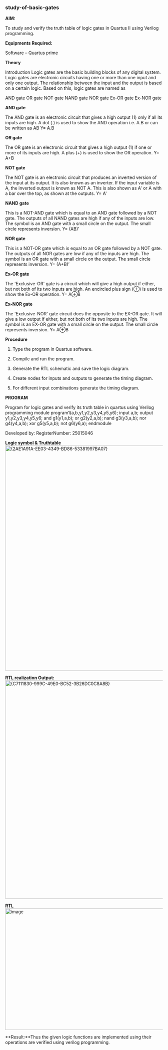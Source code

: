 ### study-of-basic-gates

**AIM:** 

To study and verify the truth table of logic gates in Quartus II using Verilog programming.

**Equipments Required:**

Software – Quartus prime 

**Theory**

Introduction Logic gates are the basic building blocks of any digital system. Logic gates are electronic circuits having one or more than one input and only one output. The relationship between the input and the output is based on a certain logic. Based on this, logic gates are named as

AND gate OR gate NOT gate NAND gate NOR gate Ex-OR gate Ex-NOR gate

**AND gate**

The AND gate is an electronic circuit that gives a high output (1) only if all its inputs are high. A dot (.) is used to show the AND operation i.e. A.B or can be written as AB
Y= A.B

**OR gate** 

The OR gate is an electronic circuit that gives a high output (1) if one or more of its inputs are high. A plus (+) is used to show the OR operation.
Y= A+B

**NOT gate**

The NOT gate is an electronic circuit that produces an inverted version of the input at its output. It is also known as an inverter. If the input variable is A, the inverted output is known as NOT A. This is also shown as A' or A with a bar over the top, as shown at the outputs.
Y= A'

**NAND gate**

This is a NOT-AND gate which is equal to an AND gate followed by a NOT gate. The outputs of all NAND gates are high if any of the inputs are low. The symbol is an AND gate with a small circle on the output. The small circle represents inversion.
Y= (AB)’

**NOR gate**

This is a NOT-OR gate which is equal to an OR gate followed by a NOT gate. The outputs of all NOR gates are low if any of the inputs are high. The symbol is an OR gate with a small circle on the output. The small circle represents inversion.
Y= (A+B)’

**Ex-OR gate**

The 'Exclusive-OR' gate is a circuit which will give a high output if either, but not both of its two inputs are high. An encircled plus sign (⊕) is used to show the Ex-OR operation.
Y= A⊕B

**Ex-NOR gate**

The 'Exclusive-NOR' gate circuit does the opposite to the EX-OR gate. It will give a low output if either, but not both of its two inputs are high. The symbol is an EX-OR gate with a small circle on the output. The small circle represents inversion.
Y= A⊕B

**Procedure** 

1.	Type the program in Quartus software.

2.	Compile and run the program.

3.	Generate the RTL schematic and save the logic diagram.

4.	Create nodes for inputs and outputs to generate the timing diagram.

5.	For different input combinations generate the timing diagram.


**PROGRAM**

Program for logic gates and verify its truth table in quartus using Verilog programming
 module program1(a,b,y1,y2,y3,y4,y5,y6); input a,b; output y1,y2,y3,y4,y5,y6; and g1(y1,a,b); or g2(y2,a,b); nand g3(y3,a,b); nor g4(y4,a,b); xor g5(y5,a,b); not g6(y6,a); endmodule

 Developed by: RegisterNumber: 25015046
 
**Logic symbol & Truthtable**
<img width="1022" height="719" alt="{2AE1A91A-EE03-4349-BD86-53381997BA07}" src="https://github.com/user-attachments/assets/ab5decf2-71a1-4294-909c-4b5b3891b021" />



**RTL realization Output:** 
<img width="1121" height="697" alt="{C7111830-999C-49E0-BC52-3B26DC0C8A8B}" src="https://github.com/user-attachments/assets/3b98abe0-bf91-45dc-9c97-bc11f6784007" />


**RTL**
<img width="1173" height="388" alt="image" src="https://github.com/user-attachments/assets/068c82ba-06ca-4ed5-a50a-52945c51c549" />


**Result:**Thus the given logic functions are implemented using their operations are verified using verilog programming.


